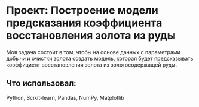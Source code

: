 # Проект: Построение модели предсказания коэффициента восстановления золота из руды

Моя задача состоит в том, чтобы на основе данных с параметрами добычи и очистки золота создать модель, которая будет предсказывать коэффициент восстановления золота из золотосодержащей руды.

## Что использовал:
Python, Scikit-learn, Pandas, NumPy, Matplotlib
